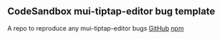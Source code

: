 ## CodeSandbox mui-tiptap-editor bug template

A repo to reproduce any mui-tiptap-editor bugs
[GitHub](https://github.com/tiavina-mika/mui-tiptap-editor)
[npm](https://www.npmjs.com/package/mui-tiptap-editor)
